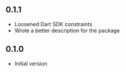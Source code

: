 ## 0.1.1

- Loosened Dart SDK constraints
- Wrote a better description for the package

## 0.1.0

- Initial version
